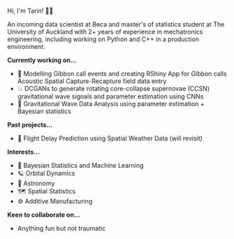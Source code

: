 Hi, I'm Tarin! :man_astronaut:

An incoming data scientist at Beca and master's of statistics student at The University of Auckland with 2+ years of experience in mechatronics engineering, including working on Python and C++ in a production environment.

**Currently working on...**
- :monkey: Modelling Gibbon call events and creating RShiny App for Gibbon calls Acoustic Spatial Capture-Recapture field data entry
- :collision: DCGANs to generate rotating core-collapse supernovae (CCSN) gravitational wave signals and parameter estimation using CNNs
- :milky_way: Gravitational Wave Data Analysis using parameter estimation + Bayesian statistics

**Past projects...**
- :flight_departure: Flight Delay Prediction using Spatial Weather Data (will revisit)

**Interests...**
- :brain: Bayesian Statistics and Machine Learning
- :ringed_planet: Orbital Dynamics
- :telescope: Astronomy
- 🗺️ Spatial Statistics
- :gear: Additive Manufacturing

**Keen to collaborate on...**
- Anything fun but not traumatic
